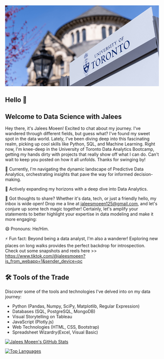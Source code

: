 

![University of Toronto](images/UofT.jpg)

## Hello 👋

## Welcome to Data Science with Jalees

Hey there, it's Jalees Moeen! Excited to chat about my journey. I've wandered through different fields, but guess what? I've found my sweet spot in the data world. Lately, I've been diving deep into this fascinating realm, picking up cool skills like Python, SQL, and Machine Learning. Right now, I'm knee-deep in the University of Toronto Data Analytics Bootcamp, getting my hands dirty with projects that really show off what I can do. Can't wait to keep you posted on how it all unfolds. Thanks for swinging by!


🔭 Currently, I'm navigating the dynamic landscape of Predictive Data Analytics, orchestrating insights that pave the way for informed decision-making.

🌱 Actively expanding my horizons with a deep dive into Data Analytics.

🌟 Got thoughts to share? Whether it's data, tech, or just a friendly hello, my inbox is wide open! Drop me a line at jaleesmoeen125@gmail.com, and let's conjure up some tech magic together!
Certainly, let's amplify your statements to better highlight your expertise in data modeling and make it more engaging:


😄 Pronouns: He/Him.

⚡ Fun fact: Beyond being a data analyst, I'm also a wanderer! Exploring new places on long walks provides the perfect backdrop for introspection. Check out some snapshots and reels here >> https://www.tiktok.com/@jaleesmoeen?is_from_webapp=1&sender_device=pc


## 🛠️ Tools of the Trade

Discover some of the tools and technologies I've delved into on my data journey:

- Python (Pandas, Numpy, SciPy, Matplotlib, Regular Expression)
- Databases (SQL, PostgreSQL, MongoDB)
- Visual Storytelling on Tableau
- JavaScript (Plotly.js)
- Web Technologies (HTML, CSS, Bootstrap)
- Spreadsheet Wizardry(Excel, Visual Basic)


[![Jalees Moeen's GitHub Stats](https://github-readme-stats.vercel.app/api?username=JaleesMoeen)](https://github.com/JaleesMoeen)

[![Top Languages](https://github-readme-stats.vercel.app/api/top-langs/?username=JaleesMoeen&layout=compact)](https://github.com/JaleesMoeen)
